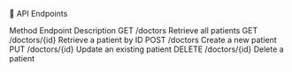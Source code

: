 🧪 API Endpoints

Method
Endpoint
Description
GET
/doctors
Retrieve all patients
GET
/doctors/{id}
Retrieve a patient by ID
POST
/doctors
Create a new patient
PUT
/doctors/{id}
Update an existing patient
DELETE
/doctors/{id}
Delete a patient
